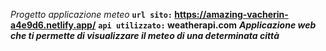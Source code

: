 *Progetto applicazione meteo*
**`url sito:` https://amazing-vacherin-a4e9d6.netlify.app/**
**`api utilizzato:` weatherapi.com**
***Applicazione web che ti permette di visualizzare il meteo di una determinata città***
